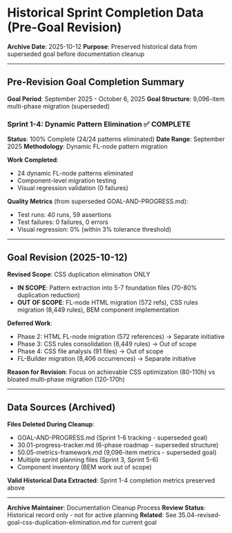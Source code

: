 # Historical Sprint Completion Data (Pre-Goal Revision)

**Archive Date**: 2025-10-12
**Purpose**: Preserved historical data from superseded goal before documentation cleanup

---

## Pre-Revision Goal Completion Summary

**Goal Period**: September 2025 - October 6, 2025
**Goal Structure**: 9,096-item multi-phase migration (superseded)

### Sprint 1-4: Dynamic Pattern Elimination ✅ COMPLETE

**Status**: 100% Complete (24/24 patterns eliminated)
**Date Range**: September 2025
**Methodology**: Dynamic FL-node pattern migration

**Work Completed**:
- 24 dynamic FL-node patterns eliminated
- Component-level migration testing
- Visual regression validation (0 failures)

**Quality Metrics** (from superseded GOAL-AND-PROGRESS.md):
- Test runs: 40 runs, 59 assertions
- Test failures: 0 failures, 0 errors
- Visual regression: 0% (within 3% tolerance threshold)

---

## Goal Revision (2025-10-12)

**Revised Scope**: CSS duplication elimination ONLY
- **IN SCOPE**: Pattern extraction into 5-7 foundation files (70-80% duplication reduction)
- **OUT OF SCOPE**: FL-node HTML migration (572 refs), CSS rules migration (8,449 rules), BEM component implementation

**Deferred Work**:
- Phase 2: HTML FL-node migration (572 references) → Separate initiative
- Phase 3: CSS rules consolidation (8,449 rules) → Out of scope
- Phase 4: CSS file analysis (91 files) → Out of scope
- FL-Builder migration (8,406 occurrences) → Separate initiative

**Reason for Revision**: Focus on achievable CSS optimization (80-110h) vs bloated multi-phase migration (120-170h)

---

## Data Sources (Archived)

**Files Deleted During Cleanup**:
- GOAL-AND-PROGRESS.md (Sprint 1-6 tracking - superseded goal)
- 30.01-progress-tracker.md (6-phase roadmap - superseded structure)
- 50.05-metrics-framework.md (9,096-item metrics - superseded goal)
- Multiple sprint planning files (Sprint 3, Sprint 5-6)
- Component inventory (BEM work out of scope)

**Valid Historical Data Extracted**: Sprint 1-4 completion metrics preserved above

---

**Archive Maintainer**: Documentation Cleanup Process
**Review Status**: Historical record only - not for active planning
**Related**: See 35.04-revised-goal-css-duplication-elimination.md for current goal
